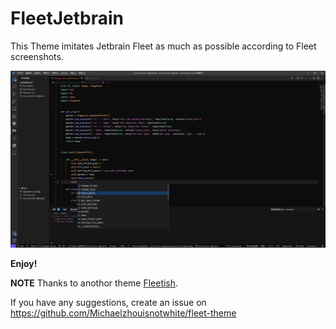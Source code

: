 # FleetJetbrain

This Theme imitates Jetbrain Fleet as much as possible according to Fleet screenshots.

<!-- ![fleet](.github/screenshots02.png) -->

![fleet](.github/screenshots03.png)
<!-- ![fleet](.github/screenshot01.png) -->

**Enjoy!**

**NOTE** Thanks to anothor theme [Fleetish](https://github.com/krfl/fleetish-vscode).

If you have any suggestions, create an issue on <https://github.com/Michaelzhouisnotwhite/fleet-theme>
